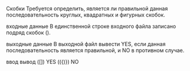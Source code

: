 Скобки
Требуется определить, является ли правильной данная последовательность круглых, квадратных и фигурных скобок.

входные данные
В единственной строке входного файла записано подряд  скобок ().

выходные данные
В выходной файл вывести YES, если данная последовательность является правильной, и NO в противном случае.

ввод	вывод
([])
YES
(({)})
NO
